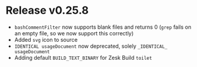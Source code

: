 # Release v0.25.8

- `bashCommentFilter` now supports blank files and returns 0 (`grep` fails on an empty file, so we now support this
  correctly)
- Added `svg` icon to source
- `IDENTICAL usageDocument` now deprecated, solely `_IDENTICAL_ usageDocument`
- Adding default `BUILD_TEXT_BINARY` for Zesk Build `toilet`
